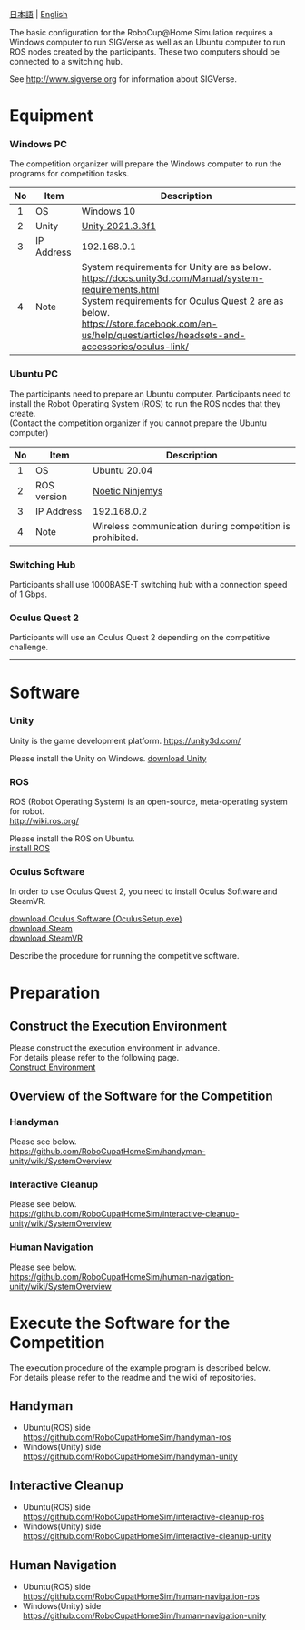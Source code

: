 [日本語](./new_team_ja.md) | [English](./new_team_en.md)

The basic configuration for the RoboCup@Home Simulation requires a Windows computer to run SIGVerse as well as an Ubuntu computer to run ROS nodes created by the participants. These two computers should be connected to a switching hub.  

See http://www.sigverse.org for information about SIGVerse.

# Equipment

### Windows PC

The competition organizer will prepare the Windows computer to run the programs for competition tasks.

| No | Item       | Description    |
|:--:| ---------- |----------------|
| 1  | OS         | Windows 10     |
| 2  | Unity      | [Unity 2021.3.3f1][download unity] |
| 3  | IP Address | 192.168.0.1    |
| 4  | Note       | System requirements for Unity are as below.<br>https://docs.unity3d.com/Manual/system-requirements.html<br> System requirements for Oculus Quest 2 are as below.<br>https://store.facebook.com/en-us/help/quest/articles/headsets-and-accessories/oculus-link/ |

### Ubuntu PC

The participants need to prepare an Ubuntu computer. Participants need to install the Robot Operating System (ROS) to run the ROS nodes that they create.  
(Contact the competition organizer if you cannot prepare the Ubuntu computer)

| No | Item       | Description    |
|:--:| ---------- |----------------|
| 1  | OS         | Ubuntu 20.04    |
| 2  | ROS version| [Noetic Ninjemys][ros installation] |
| 3  | IP Address | 192.168.0.2    |
| 4  | Note       | Wireless communication during competition is prohibited. |

### Switching Hub

Participants shall use 1000BASE-T switching hub with a connection speed of 1 Gbps.

### Oculus Quest 2

Participants will use an Oculus Quest 2 depending on the competitive challenge.

[download unity]:https://unity3d.com/get-unity/download/archive "download"
[ros installation]:http://wiki.ros.org/noetic/Installation/Ubuntu "installation"

----------------------------------

# Software

### Unity

Unity is the game development platform.
https://unity3d.com/

Please install the Unity on Windows.
[download Unity][download unity]

### ROS

ROS (Robot Operating System) is an open-source, meta-operating system for robot.  
http://wiki.ros.org/

Please install the ROS on Ubuntu.  
[install ROS][ros installation]

### Oculus Software

In order to use Oculus Quest 2, you need to install Oculus Software and SteamVR.

[download Oculus Software (OculusSetup.exe)](https://store.facebook.com/quest/setup/)  
[download Steam](https://store.steampowered.com/about/)  
[download SteamVR](https://store.steampowered.com/app/250820/SteamVR/)  


Describe the procedure for running the competitive software.

# Preparation

## Construct the Execution Environment
Please construct the execution environment in advance.  
For details please refer to the following page.  
[Construct Environment](Environment.md)


## Overview of the Software for the Competition

### Handyman

Please see below.  
https://github.com/RoboCupatHomeSim/handyman-unity/wiki/SystemOverview

### Interactive Cleanup

Please see below.  
https://github.com/RoboCupatHomeSim/interactive-cleanup-unity/wiki/SystemOverview

### Human Navigation

Please see below.  
https://github.com/RoboCupatHomeSim/human-navigation-unity/wiki/SystemOverview

# Execute the Software for the Competition

The execution procedure of the example program is described below.  
For details please refer to the readme and the wiki of repositories.

## Handyman
- Ubuntu(ROS) side  
https://github.com/RoboCupatHomeSim/handyman-ros
- Windows(Unity) side  
https://github.com/RoboCupatHomeSim/handyman-unity

## Interactive Cleanup
- Ubuntu(ROS) side  
https://github.com/RoboCupatHomeSim/interactive-cleanup-ros
- Windows(Unity) side  
https://github.com/RoboCupatHomeSim/interactive-cleanup-unity

## Human Navigation
- Ubuntu(ROS) side  
https://github.com/RoboCupatHomeSim/human-navigation-ros
- Windows(Unity) side  
https://github.com/RoboCupatHomeSim/human-navigation-unity
